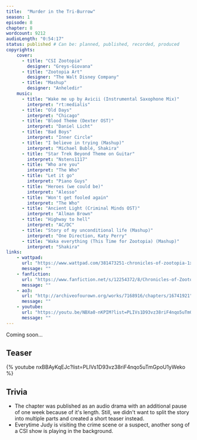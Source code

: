 ```yaml
---
title:  "Murder in the Tri-Burrow"
season: 1
episode: 8
chapter: 8
wordcount: 9212
audioLength: "0:54:17"
status: published # Can be: planned, published, recorded, produced
copyrights:
    cover:
      - title: "CSI Zootopia"
        designer: "Greys-Giovana"
      - title: "Zootopia Art"
        designer: "The Walt Disney Company"
      - title: "Mashup"
        designer: "Anheledir"
    music:
      - title: "Wake me up by Avicii (Instrumental Saxophone Mix)"
        interpret: "rt:medialis"
      - title: "Old Days"
        interpret: "Chicago"
      - title: "Blood Theme (Dexter OST)"
        interpret: "Daniel Licht"
      - title: "Bad Boys"
        interpret: "Inner Circle"
      - title: "I believe in trying (Mashup)"
        interpret: "Michael Bublé, Shakira"
      - title: "Star Trek Beyond Theme on Guitar"
        interpret: "Nstens1117"
      - title: "Who are you"
        interpret: "The Who"
      - title: "Let it go"
        interpret: "Piano Guys"
      - title: "Heroes (we could be)"
        interpret: "Alesso"
      - title: "Won't get fooled again"
        interpret: "The Who"
      - title: "Ancient Light (Criminal Minds OST)"
        interpret: "Allman Brown"
      - title: "Highway to hell"
        interpret: "AC/DC"
      - title: "Story of my unconditional life (Mashup)"
        interpret: "One Direction, Katy Perry"
      - title: "Waka everything (This Time for Zootopia) (Mashup)"
        interpret: "Shakira"
links:
    - wattpad:
      url: "https://www.wattpad.com/381473251-chronicles-of-zootopia-1x08-murder-in-the-tri"
      message: ""
    - fanfiction:
      url: "https://www.fanfiction.net/s/12254372/8/Chronicles-of-Zootopia"
      message: ""
    - ao3:
      url: "http://archiveofourown.org/works/7168916/chapters/16741921"
      message: ""
    - youtube:
      url: "https://youtu.be/NBXa0-nKPIM?list=PLIVs1D93vz38riF4nqo5uTmGpoU1yWeko"
      message: ""
---
```

Coming soon...

## Teaser

{% youtube nxBBAyKqEJc?list=PLIVs1D93vz38riF4nqo5uTmGpoU1yWeko %}

## Trivia
- The chapter was published as an audio drama with an additional pause of one week because of it's length. Still, we didn't want to split the story into multiple parts and created a short teaser instead.
- Everytime Judy is visiting the crime scene or a suspect, another song of a CSI show is playing in the background.